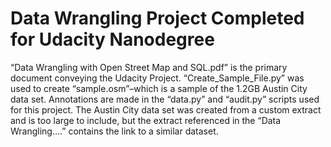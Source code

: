 # Data Wrangling Project Completed for Udacity Nanodegree
“Data Wrangling with Open Street Map and SQL.pdf” is the primary document conveying the Udacity Project. “Create_Sample_File.py” was used to create “sample.osm”–which is a sample of the 1.2GB Austin City data set. Annotations are made in the “data.py” and “audit.py” scripts used for this project. The Austin City data set was created from a custom extract and is too large to include, but the extract referenced in the “Data Wrangling….” contains the link to a similar dataset.
